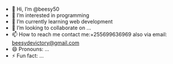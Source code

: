 - 👋 Hi, I’m @beesy50
- 👀 I’m interested in programming
- 🌱 I’m currently learning web development
- 💞️ I’m looking to collaborate on ...
- 📫 How to reach me contact me:+255699636969 also via email: beesydevictory@gmail.com 
- 😄 Pronouns: ...
- ⚡ Fun fact: ...

<!---
beesy50/beesy50 is a ✨ special ✨ repository because its `README.md` (this file) appears on your GitHub profile.
You can click the Preview link to take a look at your changes.
--->
